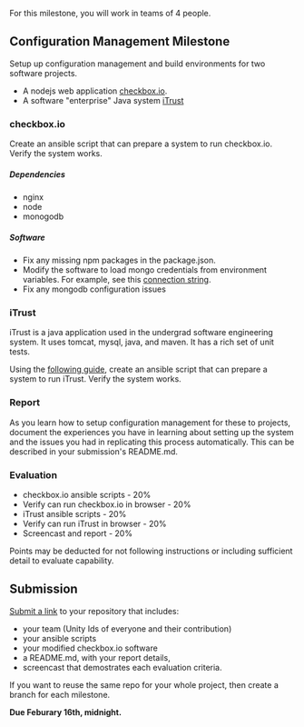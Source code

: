 For this milestone, you will work in teams of 4 people.

## Configuration Management Milestone

Setup up configuration management and build environments for two software projects.

* A nodejs web application [checkbox.io](https://github.com/chrisparnin/checkbox.io).
* A software "enterprise" Java system [iTrust](https://github.ncsu.edu/engr-csc326-staff/iTrust-v23)

### checkbox.io

Create an ansible script that can prepare a system to run checkbox.io. Verify the system works.

##### Dependencies

* nginx
* node
* monogodb

##### Software

* Fix any missing npm packages in the package.json.
* Modify the software to load mongo credentials from environment variables. For example, see this [connection string](https://github.com/chrisparnin/checkbox.io/blob/master/server-side/site/routes/admin.js#L20).
* Fix any mongodb configuration issues

### iTrust

iTrust is a java application used in the undergrad software engineering system. It uses tomcat, mysql, java, and maven. It has a rich set of unit tests.

Using the [following guide](http://agile.csc.ncsu.edu/iTrust/wiki/doku.php?id=home_deployment_instructions), create an ansible script that can prepare a system to run iTrust. Verify the system works.

### Report

As you learn how to setup configuration management for these to projects, document the experiences you have in learning about setting up the system and the issues you had in replicating this process automatically. This can be described in your submission's README.md.

### Evaluation

* checkbox.io ansible scripts - 20%
* Verify can run checkbox.io in browser - 20%
* iTrust ansible scripts - 20%
* Verify can run iTrust in browser - 20%
* Screencast and report - 20%

Points may be deducted for not following instructions or including sufficient detail to evaluate capability.

## Submission

[Submit a link](https://docs.google.com/a/ncsu.edu/forms/d/e/1FAIpQLSejgAsKbX_-rs701y_hiUQFK0gGHJJ6nTPpZM1UYWB0U5ufsg/viewform) to your repository that includes:

* your team (Unity Ids of everyone and their contribution)
* your ansible scripts
* your modified checkbox.io software
* a README.md, with your report details,
* screencast that demostrates each evaluation criteria.

If you want to reuse the same repo for your whole project, then create a branch for each milestone.

**Due Feburary 16th, midnight.**

